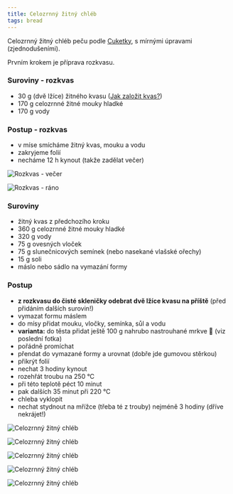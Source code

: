 ```yaml
---
title: Celozrnný žitný chléb
tags: bread
---
```



Celozrnný žitný chléb peču podle [Cuketky](https://recepty.cuketka.cz/celozrnny-zitny-chleb/), s mírnými úpravami (zjednodušeními).

Prvním krokem je příprava rozkvasu.

### Suroviny - rozkvas
- 30 g (dvě lžíce) žitného kvasu ([Jak založit kvas?](/kvas-kvasek/))
- 170 g celozrnné žitné mouky hladké
- 170 g vody

### Postup - rozkvas
- v míse smícháme žitný kvas, mouku a vodu
- zakryjeme folií
- necháme 12 h kynout (takže zadělat večer)

![Rozkvas - večer](/fotky/rozkvas-1.jpg)

![Rozkvas - ráno](/fotky/rozkvas-2.jpg)

### Suroviny
- žitný kvas z předchozího kroku
- 360 g celozrnné žitné mouky hladké
- 320 g vody
- 75 g ovesných vloček
- 75 g slunečnicových semínek (nebo nasekané vlašské ořechy)
- 15 g soli
- máslo nebo sádlo na vymazání formy
  

### Postup
- **z rozkvasu do čisté skleničky odebrat dvě lžíce kvasu na příště** (před přidáním dalších surovin!)
- vymazat formu máslem
- do mísy přidat mouku, vločky, semínka, sůl a vodu
- **varianta:** do těsta přidat ještě 100 g nahrubo nastrouhané mrkve 🥕 (viz poslední fotka)
- pořádně promíchat
- přendat do vymazané formy a urovnat (dobře jde gumovou stěrkou)
- přikrýt folií
- nechat 3 hodiny kynout
- rozehřát troubu na 250 °C
- při této teplotě péct 10 minut
- pak dalších 35 minut při 220 °C
- chleba vyklopit 
- nechat stydnout na mřížce (třeba té z trouby) nejméně 3 hodiny (dříve nekrájet!)


![Celozrnný žitný chléb](/fotky/celozrnny-zitny-chleb-1.jpg)

![Celozrnný žitný chléb](/fotky/celozrnny-zitny-chleb-2.jpg)

![Celozrnný žitný chléb](/fotky/celozrnny-zitny-chleb-3.jpg)

![Celozrnný žitný chléb](/fotky/celozrnny-zitny-chleb-4.jpg)

![Celozrnný žitný chléb](/fotky/celozrnny-zitny-chleb-5-mrkvovy.jpg)
